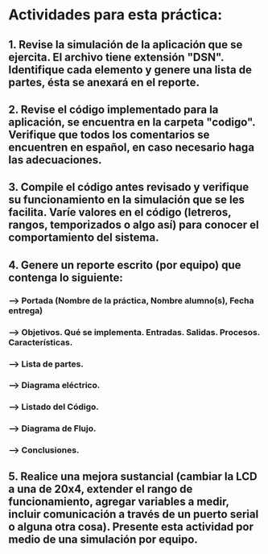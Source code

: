 # Actividades para esta práctica:
## 1. Revise la simulación de la aplicación que se ejercita. El archivo tiene extensión "DSN". Identifique cada elemento y genere una lista de partes, ésta se anexará en el reporte.
## 2. Revise el código implementado para la aplicación, se encuentra en la carpeta "codigo". Verifique que todos los comentarios se encuentren en español, en caso necesario haga las adecuaciones.
## 3. Compile el código antes revisado y verifique su funcionamiento en la simulación que se les facilita. Varíe valores en el código (letreros, rangos, temporizados o algo así) para conocer el comportamiento del sistema.
## 4. Genere un reporte escrito (por equipo) que contenga lo siguiente:
### --> Portada (Nombre de la práctica, Nombre alumno(s), Fecha entrega)
### --> Objetivos. Qué se implementa. Entradas. Salidas. Procesos. Características.
### --> Lista de partes.
### --> Diagrama eléctrico.
### --> Listado del Código.
### --> Diagrama de Flujo.
### --> Conclusiones.
## 5. Realice una mejora sustancial (cambiar la LCD a una de 20x4, extender el rango de funcionamiento, agregar variables a medir, incluir comunicación a través de un puerto serial o alguna otra cosa). Presente esta actividad por medio de una simulación por equipo.
